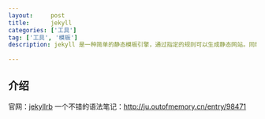 ```yaml
---
layout:     post
title:      jekyll
categories: ['工具']
tag: ['工具', '模板']
description: jekyll 是一种简单的静态模板引擎，通过指定的规则可以生成静态网站。同时也是GitHub Pages的模板引擎。
  
---
```

## 介绍
  官网：<a href="http://jekyllrb.com/">jekyllrb</a>
  一个不错的语法笔记：<a href="http://ju.outofmemory.cn/entry/98471">http://ju.outofmemory.cn/entry/98471</a>
